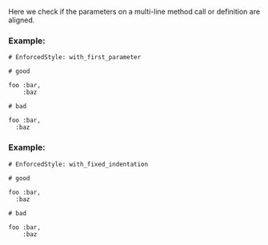 Here we check if the parameters on a multi-line method call or
definition are aligned.

### Example:

    # EnforcedStyle: with_first_parameter

    # good

    foo :bar,
        :baz

    # bad

    foo :bar,
      :baz

### Example:

    # EnforcedStyle: with_fixed_indentation

    # good

    foo :bar,
      :baz

    # bad

    foo :bar,
        :baz